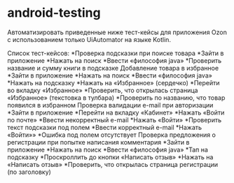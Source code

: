 # android-testing
Автоматизировать приведенные ниже тест-кейсы для приложения Ozon с использованием только UiAutomator на языке Kotlin.

Список тест-кейсов:
*Проверка подсказки при поиске товара
*Зайти в приложение
*Нажать на поиск
*Ввести «философия java»
*Проверить название и сумму книги в подсказке
Добавление товара в избранное
*Зайти в приложение
*Нажать на поиск
*Ввести «философия java»
*Нажать на подсказку
*Нажать на «Избранное» (сердечко)
*Перейти во вкладку «Избранное»
*Проверить, что открылась страница «Избранное» (текстовка в тулбара)
*Проверить по названию, что товар появился в избранном
Проверка валидации e-mail при авторизации
*Зайти в приложение
*Перейти на вкладку «Кабинет»
*Нажать «Войти по почте»
*Ввести некорректный e-mail
*Нажать «Войти»
*Проверить текст подсказки под полем
*Ввести корректный e-mail
*Нажать «Войти»»
*Ошибка под полем отсутствует
Проверка предложения о регистрации при попытке написания комментария
*Зайти в приложение
*Нажать на поиск
*Ввести «философия java»
*Тап на подсказку
*Проскроллить до кнопки «Написать отзыв»
*Нажать на «Написать отзыв»
*Проверить, что открылась страница регистрации (по заголовку)
